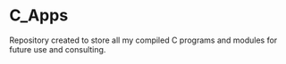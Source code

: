 # C_Apps
Repository created to store all my compiled C programs and modules for future use and consulting. 
